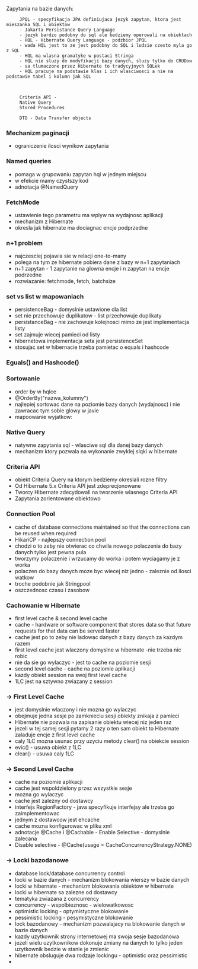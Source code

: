 Zapytania na bazie danych:

         JPQL - specyfikacja JPA definiujaca jezyk zapytan, ktora jest mieszanka SQL i obiektow
         - Jakarta Persistance Query Language
         - jezyk bardzo podobny do sql ale bedziemy operowali na obiektach
         - HQL - Hibernate Query Language - podzbior JPQL
         - wada HQL jest to ze jest podobny do SQL i ludzie czesto myla go z SQL
         - HQL ma wlasna gramatyke w postaci Stringa
         - HQL nie sluzy do modyfikacji bazy danych, sluzy tylko do CRUDow
         - sa tlumaczone przez Hibernate to tradycyjnych SQLek
         - HQL pracuje na podstawie klas i ich wlasciwosci a nie na podstawie tabel i kolumn jak SQL



         Criteria API -
         Native Query
         Stored Procedures

         DTO - Data Transfer objects

### Mechanizm paginacji
- ograniczenie ilosci wynikow zapytania

### Named queries
- pomaga w grupowaniu zapytan hql w jednym miejscu
- w efekcie mamy czystszy kod
- adnotacja @NamedQuery

### FetchMode
- ustawienie tego parametru ma wplyw na wydajnosc aplikacji
- mechanizm z Hibernate
- okresla jak hibernate ma dociagnac encje podprzedne 

### n+1 problem
- najczesciej pojawia sie w relacji one-to-many
- polega na tym ze hibernate pobiera dane z bazy w n+1 zapytaniach
- n+1 zapytan - 1 zapytanie na glowna encje i n zapytan na encje podrzedne
- rozwiazanie: fetchmode, fetch, batchsize

### set vs list w mapowaniach
- persistenceBag - domyslnie ustawione dla list
- set nie przechowuje duplikatow - list przechowuje duplikaty
- persistanceBag - nie zachowuje kolejnosci mimo ze jest implementacja listy
- set zajmuje wiecej pamieci od listy
- hibernetowa implementacja seta jest persistenceSet
- stosujac set w hibernacie trzeba pamietac o equals i hashcode

### Eguals() and Hashcode()

### Sortowanie 
- order by w hqlce
- @OrderBy("nazwa_kolumny")
- najlepiej sortowac dane na poziomie bazy danych (wydajnosc) i nie zawracac tym sobie glowy w javie
- mapoowanie wyjatkow:

### Native Query
- natywne zapytania sql - wlasciwe sql dla danej bazy danych 
- mechanizm ktory pozwala na wykonanie zwyklej slqki w hibernate

### Criteria API
- obiekt Criteria Query na ktorym bedziemy okreslali rozne filtry
- Od Hibernate 5.x Criteria API jest zdeprecjonowane
- Tworcy Hibernate zdecydowali na tworzenie wlasnego Criteria API
- Zapytania zorientowane obiektowo

### Connection Pool
- cache of database connections maintained so that the connections can be reused when required
- HikariCP - najlepszy connection pool
- chodzi o to zeby nie otwierac co chwila nowego polaczenia do bazy danych tylko jest pewna pula
- tworzymy polaczenie i wrzucamy do worka i potem wyciagamy je z worka
- polaczen do bazy danych moze byc wiecej niz jedno - zaleznie od ilosci watkow
- troche podobnie jak Stringpool
- oszczednosc czasu i zasobow

### Cachowanie w Hibernate
- first level cache & second level cache
- cache - hardware or software component that stores data so that future requests for that data can be served faster
- cache jest po to zeby nie ladowac danych z bazy danych za kazdym razem
- first level cache jest wlaczony domyslne w hibernate -nie trzeba nic robic 
- nie da sie go wylaczyc - jest to cache na poziomie sesji
- second level cache - cache na poziomie aplikacji
- kazdy obiekt session na swoj first level cache
- 1LC jest na sztywno zwiazany z session

### -> First Level Cache
- jest domyslnie wlaczony i nie mozna go wylaczyc 
- obejmuje jedna sesje po zamknieciu sesji obiekty znikaja z pamieci 
- Hibernate nie pozwala na zapisanie obiektu wiecej niz jeden raz
- jezeli w tej samej sesji pytamy 2 razy o ten sam obiekt to Hibernate zaladuje encje z first level cache
- caly 1LC mozna usunac przy uzyciu metody clear() na obiekcie session
- evic() - usuwa obiekt z 1LC
- clear() - usuwa caly 1LC

### -> Second Level Cache
- cache na poziomie aplikacji
- cache jest wspoldzielony przez wszystkie sesje
- mozna go wylaczyc
- cache jest zalezny od dostawcy
- interfejs RegionFactory - java specyfikuje interfejsy ale trzeba go zaimplementowac 
- jednym z dostawcow jest ehcache
- cache mozna konfigurowac w pliku xml
- adnotacje @Cache i @Cachable - Enable Selective - domyslnie zalecana
- Disable selective - @Cache(usage = CacheConcurrencyStrategy.NONE)

### -> Locki bazodanowe
- database lock/database concurrency control
- locki w bazie danych - mechanizm blokowania wierszy w bazie danych
- locki w hibernate - mechanizm blokowania obiektow w hibernate
- locki w hibernate sa zalezne od dostawcy
- tematyka zwiazana z concurrency
- concurrency - wspolbieznosc - wielowatkowosc
- optimistic locking - optymistyczne blokowanie
- pessimistic locking - pesymistyczne blokowanie
- lock bazodanowy - mechanizm pozwalajacy na blokowanie danych w bazie danych
- kazdy uzytkownik strony internetowej ma swoja sesje bazodanowa
- jezeli wielu uzytkownikow dokonuje zmiany na danych to tylko jeden uzytkownik bedzie w stanie je zmienic 
- hibernate obsluguje dwa rodzaje lockingu - optimistic oraz pessimistic
- 

